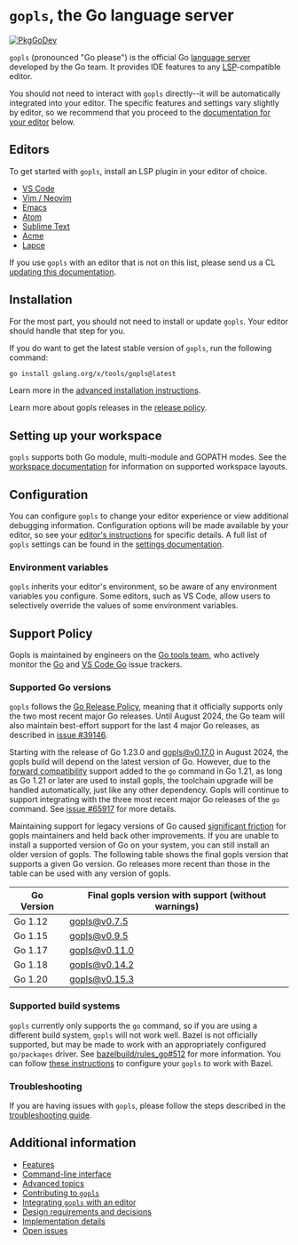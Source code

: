 # `gopls`, the Go language server

[![PkgGoDev](https://pkg.go.dev/badge/golang.org/x/tools/gopls)](https://pkg.go.dev/golang.org/x/tools/gopls)

`gopls` (pronounced "Go please") is the official Go [language server] developed
by the Go team. It provides IDE features to any [LSP]-compatible editor.

<!--TODO(rfindley): Add gifs here.-->

You should not need to interact with `gopls` directly--it will be automatically
integrated into your editor. The specific features and settings vary slightly
by editor, so we recommend that you proceed to the
[documentation for your editor](#editors) below.

## Editors

To get started with `gopls`, install an LSP plugin in your editor of choice.

* [VS Code](https://github.com/golang/vscode-go/blob/master/README.md)
* [Vim / Neovim](doc/vim.md)
* [Emacs](doc/emacs.md)
* [Atom](https://github.com/MordFustang21/ide-gopls)
* [Sublime Text](doc/subl.md)
* [Acme](https://github.com/fhs/acme-lsp)
* [Lapce](https://github.com/lapce-community/lapce-go)

If you use `gopls` with an editor that is not on this list, please send us a CL
[updating this documentation](doc/contributing.md).

## Installation

For the most part, you should not need to install or update `gopls`. Your
editor should handle that step for you.

If you do want to get the latest stable version of `gopls`, run the following
command:

```sh
go install golang.org/x/tools/gopls@latest
```

Learn more in the
[advanced installation instructions](doc/advanced.md#installing-unreleased-versions).

Learn more about gopls releases in the [release policy](doc/releases.md).

## Setting up your workspace

`gopls` supports both Go module, multi-module and GOPATH modes. See the
[workspace documentation](doc/workspace.md) for information on supported
workspace layouts.

## Configuration

You can configure `gopls` to change your editor experience or view additional
debugging information. Configuration options will be made available by your
editor, so see your [editor's instructions](#editors) for specific details. A
full list of `gopls` settings can be found in the [settings documentation](doc/settings.md).

### Environment variables

`gopls` inherits your editor's environment, so be aware of any environment
variables you configure. Some editors, such as VS Code, allow users to
selectively override the values of some environment variables.

## Support Policy

Gopls is maintained by engineers on the
[Go tools team](https://github.com/orgs/golang/teams/tools-team/members),
who actively monitor the
[Go](https://github.com/golang/go/issues?q=is%3Aissue+is%3Aopen+label%3Agopls)
and
[VS Code Go](https://github.com/golang/vscode-go/issues) issue trackers.

### Supported Go versions

`gopls` follows the
[Go Release Policy](https://golang.org/doc/devel/release.html#policy), meaning
that it officially supports only the two most recent major Go releases. Until
August 2024, the Go team will also maintain best-effort support for the last
4 major Go releases, as described in [issue #39146](https://go.dev/issues/39146).

Starting with the release of Go 1.23.0 and gopls@v0.17.0 in August 2024, the
gopls build will depend on the latest version of Go. However, due to the
[forward compatibility](https://go.dev/blog/toolchain) support added to the
`go` command in Go 1.21, as long as Go 1.21 or later are used to install gopls,
the toolchain upgrade will be handled automatically, just like any other
dependency. Gopls will continue to support integrating with the three most
recent major Go releases of the `go` command. See
[issue #65917](https://go.dev/issue/65917) for more details.

Maintaining support for legacy versions of Go caused
[significant friction](https://go.dev/issue/50825) for gopls maintainers and
held back other improvements. If you are unable to install a supported version
of Go on your system, you can still install an older version of gopls. The
following table shows the final gopls version that supports a given Go version.
Go releases more recent than those in the table can be used with any version of
gopls.

| Go Version  | Final gopls version with support (without warnings) |
| ----------- | --------------------------------------------------- |
| Go 1.12     | [gopls@v0.7.5](https://github.com/golang/tools/releases/tag/gopls%2Fv0.7.5) |
| Go 1.15     | [gopls@v0.9.5](https://github.com/golang/tools/releases/tag/gopls%2Fv0.9.5) |
| Go 1.17     | [gopls@v0.11.0](https://github.com/golang/tools/releases/tag/gopls%2Fv0.11.0) |
| Go 1.18     | [gopls@v0.14.2](https://github.com/golang/tools/releases/tag/gopls%2Fv0.14.2) |
| Go 1.20     | [gopls@v0.15.3](https://github.com/golang/tools/releases/tag/gopls%2Fv0.15.3) |

### Supported build systems

`gopls` currently only supports the `go` command, so if you are using
a different build system, `gopls` will not work well. Bazel is not officially
supported, but may be made to work with an appropriately configured
`go/packages` driver. See
[bazelbuild/rules_go#512](https://github.com/bazelbuild/rules_go/issues/512)
for more information.
You can follow [these instructions](https://github.com/bazelbuild/rules_go/wiki/Editor-setup)
to configure your `gopls` to work with Bazel.

### Troubleshooting

If you are having issues with `gopls`, please follow the steps described in the
[troubleshooting guide](doc/troubleshooting.md).

## Additional information

* [Features](doc/features.md)
* [Command-line interface](doc/command-line.md)
* [Advanced topics](doc/advanced.md)
* [Contributing to `gopls`](doc/contributing.md)
* [Integrating `gopls` with an editor](doc/design/integrating.md)
* [Design requirements and decisions](doc/design/design.md)
* [Implementation details](doc/design/implementation.md)
* [Open issues](https://github.com/golang/go/issues?q=is%3Aissue+is%3Aopen+label%3Agopls)

[language server]: https://langserver.org
[LSP]: https://microsoft.github.io/language-server-protocol/
